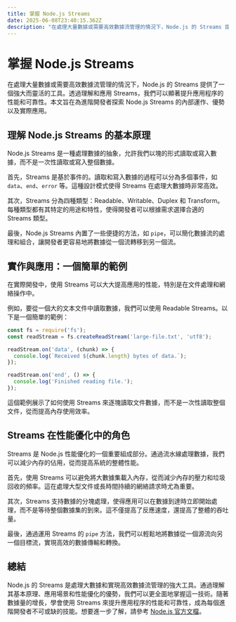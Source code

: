 ```yaml
---
title: 掌握 Node.js Streams
date: 2025-06-08T23:40:15.362Z
description: "在處理大量數據或需要高效數據流管理的情況下，Node.js 的 Streams 提供了一個強大而靈活的工具。透過理解和應用 Streams，我們可以顯著提升應用程序的性能和可靠性。本文旨在為進階開發者探索 Node.js Streams 的內部運作、優勢以及實際應用。"
---
```


# 掌握 Node.js Streams

在處理大量數據或需要高效數據流管理的情況下，Node.js 的 Streams 提供了一個強大而靈活的工具。透過理解和應用 Streams，我們可以顯著提升應用程序的性能和可靠性。本文旨在為進階開發者探索 Node.js Streams 的內部運作、優勢以及實際應用。

## 理解 Node.js Streams 的基本原理

Node.js Streams 是一種處理數據的抽象，允許我們以塊的形式讀取或寫入數據，而不是一次性讀取或寫入整個數據。

首先，Streams 是基於事件的。讀取和寫入數據的過程可以分為多個事件，如 `data`、`end`、`error` 等。這種設計模式使得 Streams 在處理大數據時非常高效。

其次，Streams 分為四種類型：Readable、Writable、Duplex 和 Transform。每種類型都有其特定的用途和特性，使得開發者可以根據需求選擇合適的 Streams 類型。

最後，Node.js Streams 內置了一些便捷的方法，如 `pipe`，可以簡化數據流的處理和組合，讓開發者更容易地將數據從一個流轉移到另一個流。

## 實作與應用：一個簡單的範例

在實際開發中，使用 Streams 可以大大提高應用的性能，特別是在文件處理和網絡操作中。

例如，要從一個大的文本文件中讀取數據，我們可以使用 Readable Streams。以下是一個簡單的範例：

```javascript
const fs = require('fs');
const readStream = fs.createReadStream('large-file.txt', 'utf8');

readStream.on('data', (chunk) => {
  console.log(`Received ${chunk.length} bytes of data.`);
});

readStream.on('end', () => {
  console.log('Finished reading file.');
});
```

這個範例展示了如何使用 Streams 來逐塊讀取文件數據，而不是一次性讀取整個文件，從而提高內存使用效率。

## Streams 在性能優化中的角色

Streams 是 Node.js 性能優化的一個重要組成部分。通過流水線處理數據，我們可以減少內存的佔用，從而提高系統的整體性能。

首先，使用 Streams 可以避免將大數據集載入內存，從而減少內存的壓力和垃圾回收的頻率。這在處理大型文件或長時間持續的網絡請求時尤為重要。

其次，Streams 支持數據的分塊處理，使得應用可以在數據到達時立即開始處理，而不是等待整個數據集的到來。這不僅提高了反應速度，還提高了整體的吞吐量。

最後，通過運用 Streams 的 `pipe` 方法，我們可以輕鬆地將數據從一個源流向另一個目標流，實現高效的數據傳輸和轉換。

## 總結

Node.js 的 Streams 是處理大數據和實現高效數據流管理的強大工具。通過理解其基本原理、應用場景和性能優化的優勢，我們可以更全面地掌握這一技術。隨著數據量的增長，學會使用 Streams 來提升應用程序的性能和可靠性，成為每個進階開發者不可或缺的技能。想要進一步了解，請參考 [Node.js 官方文檔](https://nodejs.org/api/stream.html)。